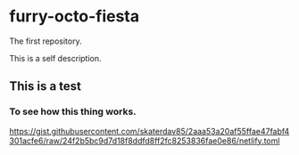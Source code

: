 # furry-octo-fiesta
The first repository.

This is a self description.

## This is a test

### To see how this thing works.

https://gist.githubusercontent.com/skaterdav85/2aaa53a20af55ffae47fabf4301acfe6/raw/24f2b5bc9d7d18f8ddfd8ff2fc8253836fae0e86/netlify.toml
